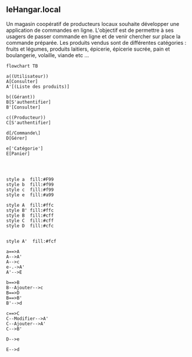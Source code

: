 ## leHangar.local

Un magasin coopératif de producteurs locaux souhaite développer une application de commandes 
en ligne. L'objectif est de permettre à ses usagers de passer commande en ligne et de venir chercher 
sur place la commande préparée.
Les produits vendus sont de différentes catégories : fruits et légumes, produits laitiers, épicerie, 
épicerie sucrée, pain et boulangerie, volaille, viande etc ...

```mermaid
flowchart TB

a((Utilisateur))
A[Consulter]
A'[(Liste des produits)]

b((Gérant))
B[S'authentifier]
B'[Consulter]

c((Producteur))
C[S'authentifier]

d[/Commande\]
D[Gérer]

e['Catégorie']
E[Panier]




style a  fill:#F99
style b  fill:#f99
style c  fill:#f99
style e  fill:#a99

style A  fill:#ffc
style B' fill:#ffc
style B  fill:#cff
style C  fill:#cff
style D  fill:#cfc


style A'  fill:#fcf

a==>A
A-->A'
A-->c
e-.->A'
A'-->E

b==>B
B--Ajouter-->c
B==>D 
B==>B' 
B'-->d

c==>C 
C--Modifier-->A'
C--Ajouter-->A'
C-->B'

D-->e

E-->d
```


